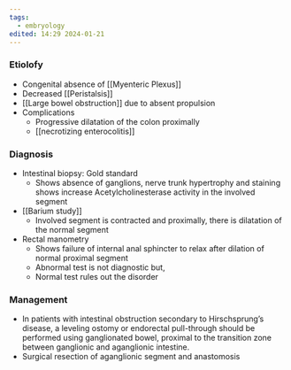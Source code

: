```yaml
---
tags:
  - embryology
edited: 14:29 2024-01-21
---
```

### Etiolofy
- Congenital absence of [[Myenteric Plexus]] 
- Decreased [[Peristalsis]] 
- [[Large bowel obstruction]] due to absent propulsion
- Complications
	- Progressive dilatation of the colon proximally
	- [[necrotizing enterocolitis]] 
### Diagnosis
- Intestinal biopsy: Gold standard
	- Shows absence of ganglions, nerve trunk hypertrophy and staining shows increase Acetylcholinesterase activity in the involved segment 
- [[Barium study]]
	- Involved segment is contracted and proximally, there is dilatation of the normal segment
- Rectal manometry
	- Shows failure of internal anal sphincter to relax after dilation of normal proximal segment
	- Abnormal test is not diagnostic but,
	- Normal test rules out the disorder
### Management
- In patients with intestinal obstruction secondary to Hirschsprung’s disease, a leveling ostomy or endorectal pull-through should be performed using ganglionated bowel, proximal to the transition zone between ganglionic and aganglionic intestine.
- Surgical resection of aganglionic segment and anastomosis 